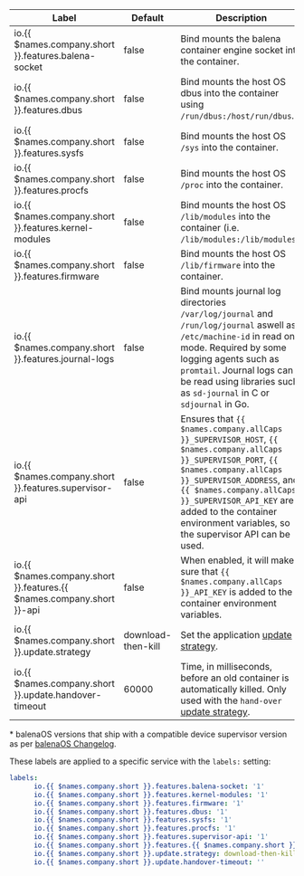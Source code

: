 Label | Default | Description | Supervisor | balenaOS*
--- | --- | --- | --- | ---
io.{{ $names.company.short }}.features.balena-socket | false | Bind mounts the balena container engine socket into the container. | v7.23.0 | v2.21.0
io.{{ $names.company.short }}.features.dbus | false | Bind mounts the host OS dbus into the container using `/run/dbus:/host/run/dbus`. | v7.23.0 | v2.21.0
io.{{ $names.company.short }}.features.sysfs | false | Bind mounts the host OS `/sys` into the container. | v10.8.0 | v2.48.0
io.{{ $names.company.short }}.features.procfs | false | Bind mounts the host OS `/proc` into the container. | v10.8.0 | v2.48.0
io.{{ $names.company.short }}.features.kernel-modules | false | Bind mounts the host OS `/lib/modules` into the container (i.e. `/lib/modules:/lib/modules`). | v7.23.0 | v2.21.0
io.{{ $names.company.short }}.features.firmware | false | Bind mounts the host OS `/lib/firmware` into the container. | v7.23.0 | v2.21.0
io.{{ $names.company.short }}.features.journal-logs | false | Bind mounts journal log directories `/var/log/journal` and `/run/log/journal` aswell as `/etc/machine-id` in read only mode. Required by some logging agents such as `promtail`. Journal logs can be read using libraries such as `sd-journal` in C or `sdjournal` in Go. | vXX.XX | vXX.XX
io.{{ $names.company.short }}.features.supervisor-api | false | Ensures that `{{ $names.company.allCaps }}_SUPERVISOR_HOST`, `{{ $names.company.allCaps }}_SUPERVISOR_PORT`, `{{ $names.company.allCaps }}_SUPERVISOR_ADDRESS`, and `{{ $names.company.allCaps }}_SUPERVISOR_API_KEY` are added to the container environment variables, so the supervisor API can be used. | v7.23.0 | v2.21.0
io.{{ $names.company.short }}.features.{{ $names.company.short }}-api | false | When enabled, it will make sure that `{{ $names.company.allCaps }}_API_KEY` is added to the container environment variables. | v7.23.0 | v2.21.0
io.{{ $names.company.short }}.update.strategy | download-then-kill | Set the application [update strategy][update-strategy]. | v7.23.0 | v2.21.0
io.{{ $names.company.short }}.update.handover-timeout | 60000 | Time, in milliseconds, before an old container is automatically killed. Only used with the `hand-over` [update strategy][hand-over]. | v7.23.0 | v2.21.0

\* balenaOS versions that ship with a compatible device supervisor version as per
[balenaOS Changelog](https://github.com/balena-os/meta-balena/blob/master/CHANGELOG.md).

These labels are applied to a specific service with the `labels:` setting:

```yaml
labels:
      io.{{ $names.company.short }}.features.balena-socket: '1'
      io.{{ $names.company.short }}.features.kernel-modules: '1'
      io.{{ $names.company.short }}.features.firmware: '1'
      io.{{ $names.company.short }}.features.dbus: '1'
      io.{{ $names.company.short }}.features.sysfs: '1'
      io.{{ $names.company.short }}.features.procfs: '1'
      io.{{ $names.company.short }}.features.supervisor-api: '1'
      io.{{ $names.company.short }}.features.{{ $names.company.short }}-api: '1'
      io.{{ $names.company.short }}.update.strategy: download-then-kill
      io.{{ $names.company.short }}.update.handover-timeout: ''
```

[update-strategy]:/runtime/update-strategies
[hand-over]:/runtime/update-strategies/#hand-over
